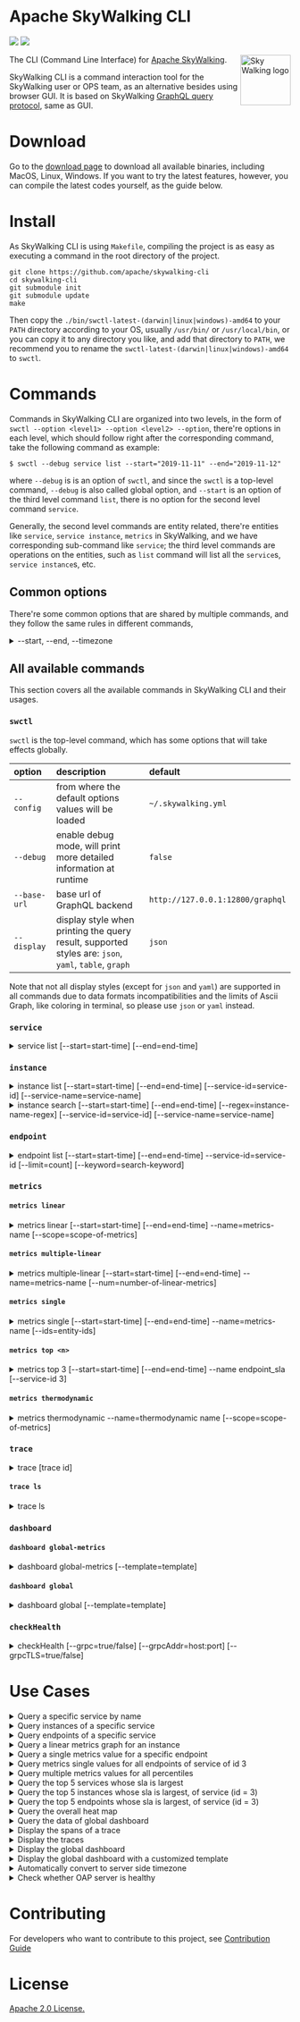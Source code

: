 Apache SkyWalking CLI
===============

![](https://github.com/apache/skywalking-cli/workflows/Build/badge.svg?branch=master)
![](https://codecov.io/gh/apache/skywalking-cli/branch/master/graph/badge.svg)

<img src="http://skywalking.apache.org/assets/logo.svg" alt="Sky Walking logo" height="90px" align="right" />

The CLI (Command Line Interface) for [Apache SkyWalking](https://github.com/apache/skywalking).

SkyWalking CLI is a command interaction tool for the SkyWalking user or OPS team, as an alternative besides using browser GUI.
It is based on SkyWalking [GraphQL query protocol](https://github.com/apache/skywalking-query-protocol), same as GUI.

# Download
Go to the [download page](https://skywalking.apache.org/downloads/) to download all available binaries, including MacOS, Linux, Windows.
If you want to try the latest features, however, you can compile the latest codes yourself, as the guide below. 

# Install
As SkyWalking CLI is using `Makefile`, compiling the project is as easy as executing a command in the root directory of the project.

```shell
git clone https://github.com/apache/skywalking-cli
cd skywalking-cli
git submodule init
git submodule update
make
```

Then copy the `./bin/swctl-latest-(darwin|linux|windows)-amd64` to your `PATH` directory according to your OS,
usually `/usr/bin/` or `/usr/local/bin`, or you can copy it to any directory you like,
and add that directory to `PATH`, we recommend you to rename the `swctl-latest-(darwin|linux|windows)-amd64` to `swctl`.

# Commands
Commands in SkyWalking CLI are organized into two levels, in the form of `swctl --option <level1> --option <level2> --option`,
there're options in each level, which should follow right after the corresponding command, take the following command as example:

```shell
$ swctl --debug service list --start="2019-11-11" --end="2019-11-12"
```

where `--debug` is is an option of `swctl`, and since the `swctl` is a top-level command, `--debug` is also called global option,
and `--start` is an option of the third level command `list`, there is no option for the second level command `service`.

Generally, the second level commands are entity related, there're entities like `service`, `service instance`, `metrics` in SkyWalking,
and we have corresponding sub-command like `service`; the third level commands are operations on the entities, such as `list` command
will list all the `service`s, `service instance`s, etc.

## Common options
There're some common options that are shared by multiple commands, and they follow the same rules in different commands,

<details>

<summary>--start, --end, --timezone</summary>

`--start` and `--end` specify a time range during which the query is preformed,
they are both optional and their default values follow the rules below:

- when `start` and `end` are both absent, `start = now - 30 minutes` and `end = now`, namely past 30 minutes;
- when `start` and `end` are both present, they are aligned to the same precision by **truncating the more precise one**,
e.g. if `start = 2019-01-01 1234, end = 2019-01-01 18`, then `start` is truncated (because it's more precise) to `2019-01-01 12`,
and `end = 2019-01-01 18`;
- when `start` is absent and `end` is present, will determine the precision of `end` and then use the precision to calculate `start` (minus 30 units),
e.g. `end = 2019-11-09 1234`, the precision is `MINUTE`, so `start = end - 30 minutes = 2019-11-09 1204`,
and if `end = 2019-11-09 12`, the precision is `HOUR`, so `start = end - 30HOUR = 2019-11-08 06`;
- when `start` is present and `end` is absent, will determine the precision of `start` and then use the precision to calculate `end` (plus 30 units),
e.g. `start = 2019-11-09 1204`, the precision is `MINUTE`, so `end = start + 30 minutes = 2019-11-09 1234`,
and if `start = 2019-11-08 06`, the precision is `HOUR`, so `end = start + 30HOUR = 2019-11-09 12`;

`--timezone` specifies the timezone where `--start` `--end` are based, in the form of `+0800`:

- if `--timezone` is given in the command line option, then it's used directly;
- else if the backend support the timezone API (since 6.5.0), CLI will try to get the timezone from backend, and use it;
- otherwise, the CLI will use the current timezone in the current machine; 

</details>

## All available commands
This section covers all the available commands in SkyWalking CLI and their usages.

### `swctl`
`swctl` is the top-level command, which has some options that will take effects globally.

| option | description | default |
| :--- | :--- | :--- |
| `--config` | from where the default options values will be loaded | `~/.skywalking.yml` |
| `--debug` | enable debug mode, will print more detailed information at runtime | `false` |
| `--base-url` | base url of GraphQL backend | `http://127.0.0.1:12800/graphql` |
| `--display` | display style when printing the query result, supported styles are: `json`, `yaml`, `table`, `graph` | `json` |

Note that not all display styles (except for `json` and `yaml`) are supported in all commands due to data formats incompatibilities and the limits of
Ascii Graph, like coloring in terminal, so please use `json`  or `yaml` instead.

### `service`

<details>

<summary>service list [--start=start-time] [--end=end-time]</summary>

`service list` lists all the services in the time range of `[start, end]`.

| option | description | default |
| :--- | :--- | :--- |
| `--start` | See [Common options](#common-options) | See [Common options](#common-options) |
| `--end` | See [Common options](#common-options) | See [Common options](#common-options) |

</details>

### `instance`

<details>

<summary>instance list [--start=start-time] [--end=end-time] [--service-id=service-id] [--service-name=service-name]</summary>

`instance list` lists all the instances in the time range of `[start, end]` and given `--service-id` or `--service-name`.

| option | description | default |
| :--- | :--- | :--- |
| `--service-id` | Query by service id (priority over `--service-name`)|  |
| `--service-name` | Query by service name if `--service-id` is absent |  |
| `--start` | See [Common options](#common-options) | See [Common options](#common-options) |
| `--end` | See [Common options](#common-options) | See [Common options](#common-options) |

</details>

<details>

<summary>instance search [--start=start-time] [--end=end-time] [--regex=instance-name-regex] [--service-id=service-id] [--service-name=service-name]</summary>

`instance search` filter the instance in the time range of `[start, end]` and given --regex --service-id or --service-name.

| option | description | default |
| :--- | :--- | :--- |
| `--regex` | Query regex of instance name|  |
| `--service-id` | Query by service id (priority over `--service-name`)|  |
| `--service-name` | Query by service name if `service-id` is absent |  |
| `--start` | See [Common options](#common-options) | See [Common options](#common-options) |
| `--end` | See [Common options](#common-options) | See [Common options](#common-options) |

</details>

### `endpoint`

<details>

<summary>endpoint list [--start=start-time] [--end=end-time] --service-id=service-id [--limit=count] [--keyword=search-keyword]</summary>

`endpoint list` lists all the endpoints of the given service id in the time range of `[start, end]`.

| option | description | default |
| :--- | :--- | :--- |
| `--service-id` | <service id> whose endpoints are to be searched | |
| `--limit` | returns at most <limit> endpoints (default: 100) | 100 |
| `--keyword` | <keyword> of the endpoint name to search for, empty to search all | "" |

</details>

### `metrics`

#### `metrics linear`

<details>

<summary>metrics linear [--start=start-time] [--end=end-time] --name=metrics-name [--scope=scope-of-metrics]</summary>

| option | description | default |
| :--- | :--- | :--- |
| `--name` | Metrics name, defined in [OAL](https://github.com/apache/skywalking/blob/master/oap-server/server-bootstrap/src/main/resources/oal/core.oal), such as `all_p99`, etc. |
| `--scope` | The scope of metrics, which is consistent with `--name`, such as `All`, `Service`, `ServiceInstance`, `Endpoint`, `ServiceRelation`, `ServiceInstanceRelation` and `EndpointRelation`. |`All`|
| `--start` | See [Common options](#common-options) | See [Common options](#common-options) |
| `--end` | See [Common options](#common-options) | See [Common options](#common-options) |

</details>

#### `metrics multiple-linear`

<details>

<summary>metrics multiple-linear [--start=start-time] [--end=end-time] --name=metrics-name [--num=number-of-linear-metrics]</summary>

| option | description | default |
| :--- | :--- | :--- |
| `--name` | Metrics name, defined in [OAL](https://github.com/apache/skywalking/blob/master/oap-server/server-bootstrap/src/main/resources/oal/core.oal), such as `all_p99`, etc. |
| `--num` | Number of the linear metrics to fetch | `5` |
| `--start` | See [Common options](#common-options) | See [Common options](#common-options) |
| `--end` | See [Common options](#common-options) | See [Common options](#common-options) |

</details>

#### `metrics single`

<details>

<summary>metrics single [--start=start-time] [--end=end-time] --name=metrics-name [--ids=entity-ids]</summary>

| option | description | default |
| :--- | :--- | :--- |
| `--name` | Metrics name, defined in [OAL](https://github.com/apache/skywalking/blob/master/oap-server/server-bootstrap/src/main/resources/oal/core.oal), such as `service_sla`, etc. |
| `--ids` | IDs that are required by the metric type, such as service IDs for `service_sla` |
| `--start` | See [Common options](#common-options) | See [Common options](#common-options) |
| `--end` | See [Common options](#common-options) | See [Common options](#common-options) |

</details>

#### `metrics top <n>`

<details>

<summary>metrics top 3 [--start=start-time] [--end=end-time] --name endpoint_sla [--service-id 3]</summary>

| option | description | default |
| :--- | :--- | :--- |
| `--name` | Metrics name, defined in [OAL](https://github.com/apache/skywalking/blob/master/oap-server/server-bootstrap/src/main/resources/oal/core.oal), such as `service_sla`, etc. |
| `--service-id` | service ID that are required by the metric type, such as service IDs for `service_sla` |
| `--start` | See [Common options](#common-options) | See [Common options](#common-options) |
| `--end` | See [Common options](#common-options) | See [Common options](#common-options) |
| arguments | the first argument is the number of top entities | `3` |

</details>

#### `metrics thermodynamic`

<details>

<summary>metrics thermodynamic --name=thermodynamic name [--scope=scope-of-metrics]</summary>

| option | description | default |
| :--- | :--- | :--- |
| `--name` | Metrics name, defined in [OAL](https://github.com/apache/skywalking/blob/master/oap-server/server-bootstrap/src/main/resources/oal/core.oal), such as `service_sla`, etc. |
| `--scope` | The scope of metrics, which is consistent with `--name`, such as `All`, `Service`, `ServiceInstance`, `Endpoint`, `ServiceRelation`, `ServiceInstanceRelation` and `EndpointRelation`. |`All`|
| `--start` | See [Common options](#common-options) | See [Common options](#common-options) |
| `--end` | See [Common options](#common-options) | See [Common options](#common-options) |

</details>

### `trace`

<details>

<summary>trace [trace id]</summary>

`trace` displays the spans of a given trace.

| argument | description | default |
| :--- | :--- | :--- |
| `trace id` | The trace id whose spans are to displayed |  |

</details>

#### `trace ls`

<details>

<summary>trace ls</summary>

| argument | description | default |
| :--- | :--- | :--- |
| `--trace-id` | The trace id whose spans are to displayed |  |
| `--service-id` | The service id whose trace are to displayed |  |
| `--service-instance-id` | The service instance id whose trace are to displayed |  |
| `--tags` | Only tags defined in the core/default/searchableTagKeys are searchable. Check more details on the Configuration Vocabulary page | See [Configuration Vocabulary page](https://github.com/apache/skywalking/blob/master/docs/en/setup/backend/configuration-vocabulary.md) |
| `--start` | See [Common options](#common-options) | See [Common options](#common-options) |
| `--end` | See [Common options](#common-options) | See [Common options](#common-options) |

</details>

### `dashboard`

#### `dashboard global-metrics`

<details>

<summary>dashboard global-metrics [--template=template]</summary>

`dashboard global-metrics` displays global metrics in the form of a dashboard.

| argument | description | default |
| :--- | :--- | :--- |
| `--template` | The template file to customize how to display information | `templates/Dashboard.Global.json` |
| `--start` | See [Common options](#common-options) | See [Common options](#common-options) |
| `--end` | See [Common options](#common-options) | See [Common options](#common-options) |

You can imitate the content of [the default template file](example/global.yml) to customize the dashboard.

</details>

#### `dashboard global`

<details>

<summary>dashboard global [--template=template]</summary>

`dashboard global` displays global metrics, global response latency and global heat map in the form of a dashboard.

| argument | description | default |
| :--- | :--- | :--- |
| `--template` | The template file to customize how to display information | `templates/dashboard/global.yml` |
| `--refresh` | The interval of auto-refresh (s). When `start` and `end` are both present, auto-refresh is disabled. | `6` |
| `--start` | See [Common options](#common-options) | See [Common options](#common-options) |
| `--end` | See [Common options](#common-options) | See [Common options](#common-options) |

You can imitate the content of [the default template file](example/global.yml) to customize the dashboard.

</details>

### `checkHealth`

<details>

<summary>checkHealth [--grpc=true/false] [--grpcAddr=host:port] [--grpcTLS=true/false]</summary>

| argument | description | default |
| :--- | :--- | :--- |
| `--grpc` | Enable/Disable check gRPC endpoint | `true` |
| `--grpcAddr` | The address of gRPC endpoint | `127.0.0.1:11800` |
| `--grpcTLS` | Enable/Disable TLS to access gRPC endpoint | `false` |

*Notice: Once enable gRPC TLS, checkHealth command would ignore server's cert.

</details>

# Use Cases

<details>

<summary>Query a specific service by name</summary>

```shell
# query the service named projectC
$ ./bin/swctl service ls projectC
[{"id":"4","name":"projectC"}]
```

</details>

<details>

<summary>Query instances of a specific service</summary>

If you have already got the `id` of the service:

```shell
$ ./bin/swctl instance ls --service-id=3
[{"id":"3","name":"projectD-pid:7909@skywalking-server-0001","attributes":[{"name":"os_name","value":"Linux"},{"name":"host_name","value":"skywalking-server-0001"},{"name":"process_no","value":"7909"},{"name":"ipv4s","value":"192.168.252.12"}],"language":"JAVA","instanceUUID":"ec8a79d7cb58447c978ee85846f6699a"}]
```

otherwise,

```shell
$ ./bin/swctl instance ls --service-name=projectC
[{"id":"3","name":"projectD-pid:7909@skywalking-server-0001","attributes":[{"name":"os_name","value":"Linux"},{"name":"host_name","value":"skywalking-server-0001"},{"name":"process_no","value":"7909"},{"name":"ipv4s","value":"192.168.252.12"}],"language":"JAVA","instanceUUID":"ec8a79d7cb58447c978ee85846f6699a"}]
```

</details>

<details>

<summary>Query endpoints of a specific service</summary>

If you have already got the `id` of the service:

```shell
$ ./bin/swctl endpoint ls --service-id=3
```

otherwise,

```shell
./bin/swctl service ls projectC | jq '.[].id' | xargs ./bin/swctl endpoint ls --service-id 
[{"id":"22","name":"/projectC/{value}"}]
```

</details>

<details>

<summary>Query a linear metrics graph for an instance</summary>

```shell
$ ./bin/swctl --display=graph metrics linear --name=service_instance_resp_time --scope ServiceInstance
┌─────────────────────────────────────────────────────────────────────────────────Press q to quit──────────────────────────────────────────────────────────────────────────────────┐
│                                                                                                                                                                                  │
│                                                                                                                                                                                  │
│         │                                                                                                                                                    ⡜⠢⡀                 │
│  1181.80│                                      ⡰⡀                                                         ⢀⡠⢢         ⡰⢣                                    ⡰⠁ ⠈⠢⡀               │
│         │                                     ⢠⠃⠱⡀              ⡀                                       ⢀⠔⠁  ⠱⡀     ⢀⠜  ⢣                        ⢀⠞⡄       ⢠⠃    ⠈⠢⡀             │
│         │                                     ⡎  ⠱⡀          ⢀⠔⠊⠱⡀                 ⢀⣀⣀⣀              ⢀⡠⠊⠁     ⠘⢄   ⢀⠎    ⢣                      ⡠⠃ ⠘⡄      ⡎       ⠈⠑⠢⢄⡀  ⢀⡠⠔⠊⠁  │
│         │          ⢀⠤⣀⡀       ⢀⡀             ⡸    ⢣        ⡠⠔⠁   ⠱⡀            ⡠⠊⠉⠉⠁   ⠉⠉⠒⠒⠤⠤⣀⣀⣀ ⢀⡠⠔⠊⠁          ⠣⡀⡠⠃      ⢣           ⢀⠔⠤⡀     ⡰⠁   ⠘⡄    ⡜            ⠈⠑⠊⠁      │
│  1043.41│⡀       ⢀⠔⠁  ⠈⠑⠒⠤⠔⠒⠊⠉⠁⠈⠒⢄          ⢀⠇     ⢣    ⢀⠤⠊       ⠱⡀         ⢀⠔⠁                ⠉⠁               ⠑⠁        ⢣         ⡠⠃  ⠈⠒⢄ ⢀⠜      ⠘⡄  ⢰⠁                      │
│         │⠈⠑⠤⣀   ⡠⠊                ⠑⠤⡀       ⡜       ⢣ ⣀⠔⠁          ⠱⡀       ⡰⠁                                              ⠣⢄⣀    ⢠⠊       ⠉⠊        ⠘⡄⢠⠃                       │
│         │    ⠑⠢⠊                    ⠈⠢⡀    ⢰⠁        ⠋              ⠱⡀  ⣀⠤⠔⠊                                                   ⠉⠒⠢⠔⠁                   ⠘⠎                        │
│         │                             ⠈⠢⡀ ⢀⠇                         ⠑⠊⠉                                                                                                         │
│      905│                               ⠈⠢⡜                                                                                                                                      │
│         └──────────────────────────────────────────────────────────────────────────────────────────────────────────────────────────────────────────────────────────────────────  │
│          2019-12-02 2121   2019-12-02 2107   2019-12-02 2115   2019-12-02 2119   2019-12-02 2137   2019-12-02 2126   2019-12-02 2118   2019-12-02 2128   2019-12-02 2136         │
│                                                                                                                                                                                  │
│                                                                                                                                                                                  │
└──────────────────────────────────────────────────────────────────────────────────────────────────────────────────────────────────────────────────────────────────────────────────┘
```

otherwise

```shell
$ ./bin/swctl instance ls --service-name=projectC | jq '.[] | select(.name == "projectC-pid:7895@skywalking-server-0001").id' | xargs ./bin/swctl --display=graph metrics linear --name=service_instance_resp_time --id
┌─────────────────────────────────────────────────────────────────────────────────Press q to quit──────────────────────────────────────────────────────────────────────────────────┐
│                                                                                                                                                                                  │
│                                                                                                                                                                                  │
│         │                                                                           ⡠⠒⢣                                                                                          │
│  1181.80│                          ⡠⠊⢢                                           ⣀⠔⠉   ⢣              ⡔⡄                               ⡔⡄                                        │
│         │           ⣀            ⡠⠊   ⠑⡄                                    ⣀⡠⠔⠒⠉       ⢣            ⡜ ⠈⢆                            ⢀⠎ ⠈⢢              ⡀                        │
│         │          ⡜ ⠉⠒⠤⣀   ⢀⣀⣀⡠⠊      ⠈⠢⡀               ⢀⡠⢄⣀⡀            ⡰⠉             ⢣          ⡜    ⢣                          ⡠⠃    ⠑⡄        ⢀⡠⠔⠉⠘⢄                       │
│         │        ⢀⠜      ⠉⠉⠉⠁            ⠑⢄          ⢀⡠⠔⠊⠁   ⠈⠉⠑⢢        ⡰⠁               ⢣       ⢀⠎      ⠱⡀          ⢀⠦⡀         ⢀⠜       ⠈⢢ ⢀⣀⣀⡠⠤⠒⠁     ⠣⡀                  ⡀  │
│  1043.41│       ⢀⠎                         ⠑⢄      ⢀⠔⠁           ⠱⡀     ⡰⠁                 ⢣⣀    ⢀⠎        ⠘⢄        ⢀⠎ ⠈⢢      ⢀⠤⠊          ⠉⠁            ⠘⢄               ⡠⠊   │
│         │      ⢠⠃                           ⠈⠢⡀  ⡠⠒⠁              ⠘⢄   ⡰⠁                    ⠉⠉⠉⠒⠊          ⠈⢢      ⢀⠎    ⠑⢄  ⡠⠒⠁                            ⠣⠤⣀⣀⣀       ⢀⠔⠉     │
│         │⠤⠤⠤⠤⠤⠤⠃                              ⠈⠢⠊                   ⠣⡀⡰⠁                                      ⠱⡀   ⢀⠎       ⠑⠉                                    ⠉⠉⠉⠉⠒⠒⠒⠁       │
│         │                                                            ⠑⠁                                        ⠑⡄ ⢀⠎                                                             │
│      905│                                                                                                       ⠈⢆⠎                                                              │
│         └──────────────────────────────────────────────────────────────────────────────────────────────────────────────────────────────────────────────────────────────────────  │
│          2019-12-02 2122   2019-12-02 2137   2019-12-02 2136   2019-12-02 2128   2019-12-02 2108   2019-12-02 2130   2019-12-02 2129   2019-12-02 2115   2019-12-02 2119         │
│                                                                                                                                                                                  │
│                                                                                                                                                                                  │
└──────────────────────────────────────────────────────────────────────────────────────────────────────────────────────────────────────────────────────────────────────────────────┘
```

</details>

<details>

<summary>Query a single metrics value for a specific endpoint</summary>

```shell
$ ./bin/swctl service ls projectC | jq '.[0].id' | xargs ./bin/swctl endpoint ls --service-id | jq '.[] | [.id] | join(",")' | xargs ./bin/swctl metrics single --name endpoint_cpm --ids
[{"id":"22","value":116}]
```

</details>

<details>

<summary>Query metrics single values for all endpoints of service of id 3</summary>

```shell
$ ./bin/swctl service ls projectC | jq '.[0].id' | xargs ./bin/swctl endpoint ls --service-id | jq '.[] | [.id] | join(",")' | xargs ./bin/swctl metrics single --name endpoint_cpm --end='2019-12-02 2137' --ids
[{"id":"3","value":116}]
```

</details>

<details>

<summary>Query multiple metrics values for all percentiles</summary>

```shell
$ ./bin/swctl --display=graph --debug metrics multiple-linear --name all_percentile

┌PRESS Q TO QUIT───────────────────────────────────────────────────────────────────────────────────────────────────────────────────────────────────────────────────────────────────────────────────────────┐
│┌───────────────────────────────#0───────────────────────────────┐┌───────────────────────────────#1───────────────────────────────┐┌─────────────────────────────────#2─────────────────────────────────┐│
││      │  ⡏⠉⠉⢹   ⢸⠉⠉⠉⠉⠉⠉⠉⠉⠉⠉⠉⠉⡇      ⢸⠉⠉⠉⠉⠉⠉⠉⡇  ⢸⠉⠉⠉⠉⠉⠉⠉⡇   ⡏⠉⠉⠉ ││       │     ⢸⡀                       ⢸        ⢸        ⡇       ││        │                                                  ⡠⠔⡇      ││
││960.80│ ⢀⠇  ⠘⡄  ⡜            ⢣      ⢸       ⢇  ⢸       ⡇   ⡇    ││1963.60│     ⡜⡇                       ⢸        ⢸       ⢠⡇       ││ 2600.40│                                                  ⡇ ⢣      ││
││      │ ⢸    ⡇  ⡇            ⢸      ⢸       ⢸  ⡜       ⢸  ⢸     ││       │     ⡇⢸                       ⡼⡀       ⣾       ⢸⢣       ││        │                                                 ⢸  ⢸      ││
││      │ ⢸    ⡇  ⡇            ⢸      ⡸       ⢸  ⡇       ⢸  ⢸     ││       │     ⡇⠈⡆                      ⡇⡇       ⡇⡇      ⢸⢸       ││        │                                                 ⢸  ⢸      ││
││      │ ⢸    ⢣ ⢠⠃            ⠘⡄     ⡇       ⢸  ⡇       ⢸  ⢸     ││       │    ⢰⠁ ⡇                      ⡇⡇  ⡤⢤   ⡇⡇      ⡇⢸       ││        │                                                 ⡇  ⠘⡄     ││
││824.64│ ⡇    ⢸ ⢸              ⡇     ⡇       ⠈⡆ ⡇       ⠘⡄ ⡜     ││1832.88│    ⢸  ⢣                      ⡇⡇  ⡇⢸   ⡇⡇      ⡇⢸       ││ 2486.33│                                                 ⡇   ⡇     ││
││      │ ⡇    ⢸ ⢸              ⡇     ⡇        ⡇ ⡇        ⡇ ⡇     ││       │    ⢸  ⢸                      ⡇⡇ ⢸ ⠈⡆ ⢀⠇⡇     ⢠⠃⢸       ││        │                                                ⢰⠁   ⡇     ││
││      │ ⡇    ⠈⡆⡎              ⢣     ⡇        ⡇⢸         ⡇ ⡇     ││       │    ⡎  ⢸                     ⢰⠁⡇ ⢸  ⡇ ⢸ ⡇     ⢸ ⠘⡄      ││        │                       ⡀        ⢸⠉⠲⡀  ⢀         ⢸    ⢱     ││
││      │⢰⠁     ⡇⡇              ⢸     ⡇        ⢇⢸         ⡇ ⡇     ││       │    ⡇  ⢸                     ⢸ ⢱ ⢸  ⡇ ⢸ ⢣     ⢸  ⡇      ││        │⡀                     ⢰⢱    ⢀⡄  ⡇  ⢱ ⢀⠎⡆        ⡎    ⢸  ⣀⠤ ││
││688.48│⢸      ⡇⡇              ⢸     ⡇        ⢸⢸         ⢸⢸      ││1702.16│    ⡇   ⡇                    ⢸ ⢸ ⡇  ⢣ ⢸ ⢸     ⡜  ⡇      ││ 2372.24│⠱⡀       ⡴⡀  ⢀       ⢠⠃⠈⡆  ⢀⠎⠸⡀⢠⠃   ⢣⠎ ⢸  ⣠    ⡠⠃    ⢸ ⢰⠁  ││
││      │⢸      ⢱⠁              ⠘⡄    ⡇        ⢸⢸         ⢸⢸      ││       │   ⢸    ⡇                    ⢸ ⢸ ⡇  ⢸ ⢸ ⢸     ⡇  ⡇      ││        │ ⢣      ⡜ ⠱⡀⡠⠋⡆     ⣀⠎  ⢱ ⡠⠊  ⢣⢸        ⢇⡔⠁⢣ ⣀⠔⠁     ⠈⣦⠃   ││
││      │⡜      ⠸                ⡇   ⢸         ⢸⡜         ⢸⢸      ││       │   ⢸    ⡇       ⡆     ⢀⡆     ⢸ ⢸⢀⠇  ⢸ ⡎ ⢸     ⡇  ⡇      ││        │  ⡇   ⡔⠊   ⠑⠁ ⠸⡀  ⢠⠋    ⠈⠖⠁   ⠈⠇        ⠈   ⠉         ⠏    ││
││      │⡇                       ⢣   ⢸         ⠈⡇         ⠘⡜      ││       │   ⡜    ⢱      ⢠⢣  ⢰⢄ ⡜⢸     ⡇ ⢸⢸   ⢸ ⡇ ⢸    ⢠⠃  ⢱      ││        │  ⢇   ⡇        ⢣⡀ ⡎                                        ││
││552.32│⠁                       ⠸⡀  ⢸          ⡇          ⡇      ││1571.44│   ⡇    ⢸      ⢸⢸  ⡸ ⠙ ⠘⡄    ⡇ ⠘⣼    ⡇⡇ ⢸    ⢸   ⢸      ││ 2258.16│  ⢸  ⢸          ⠈⠙                                         ││
││      │                         ⢇  ⢸                     ⠁      ││       │  ⢀⠇    ⢸      ⡜⢸  ⡇    ⢇    ⡇  ⡿    ⡇⡇  ⡇   ⢸   ⢸      ││        │  ⢸  ⢸                                                     ││
││      │                         ⢸  ⢸                            ││       │⢣ ⢸     ⠸⡀     ⡇ ⡇ ⡇    ⢸    ⡇  ⡇    ⣇⠇  ⡇   ⡜   ⢸      ││        │  ⠈⡆ ⡜                                                     ││
││      │                          ⡇ ⢸                            ││       │⠈⢆⡸      ⡇⢀   ⢠⠃ ⡇⢀⠇    ⠈⡦⠔⢇⢀⠇  ⠁    ⢹   ⡇   ⡇   ⢸      ││        │   ⡇ ⡇                                                     ││
││416.16│                          ⢱ ⢸                            ││1440.72│ ⠘⡇      ⠋⠙⡄  ⢸  ⢱⢸        ⠸⣸        ⢸   ⠱⡀  ⡇   ⠈⡆     ││2144.080│   ⡇ ⡇                                                     ││
││      │                          ⠘⡄⡎                            ││       │           ⢇  ⡎  ⢸⢸         ⢿             ⠱⡀⢠⠃    ⡇     ││        │   ⢸⢸                                                      ││
││      │                           ⡇⡇                            ││       │           ⢸ ⢰⠁  ⠸⡜         ⠈              ⠘⣼     ⠧⣀    ││        │   ⢸⢸                                                      ││
││      │                           ⢸⡇                            ││       │            ⡇⡎    ⡇                         ⠈       ⠑⢄  ││        │   ⠘⡜                                                      ││
││   280│                           ⠈⡇                            ││   1310│            ⢱⠁                                          ││    2030│    ⡇                                                      ││
││      └─────────────────────────────────────────────────────────││       └────────────────────────────────────────────────────────││        └───────────────────────────────────────────────────────────││
││       2020-03-07 0111   2020-03-07 0134   2020-03-07 0133      ││        2020-03-07 0116   2020-03-07 0121   2020-03-07 0122     ││         2020-03-07 0123   2020-03-07 0139   2020-03-07 0117        ││
│└────────────────────────────────────────────────────────────────┘└────────────────────────────────────────────────────────────────┘└────────────────────────────────────────────────────────────────────┘│
│┌────────────────────────────────────────────────#3─────────────────────────────────────────────────┐┌────────────────────────────────────────────────#4─────────────────────────────────────────────────┐│
││       │                                           ⢀⢇                                              ││        │⠤⠤⠤⠤⠤⠤⡄     ⡤⠤⢤        ⢸⠑⠒⠤⠤⠤⠤⠤⠤⠤⠤⠤⠤⠤⠤⠤⠒⠊⠉⠉⠉⠉⠉⠉⠉⠒⠢⡄     ⡤⠒⠊⡇       ⢠⠔⠒⢹           ⢠⠔⠒⠉⠑⠢⠄ ││
││       │                                           ⡸⠸⡀               ⢀⡆                            ││        │      ⡇     ⡇ ⢸        ⡸                          ⡇     ⡇  ⢇       ⢸  ⢸           ⢸       ││
││3559.60│                                          ⢀⠇ ⢇              ⢀⠎⢸                            ││54073.20│      ⢱    ⢰⠁ ⠈⡆       ⡇                          ⢱    ⢰⠁  ⢸       ⡜   ⡇          ⡎       ││
││       │           ⢀⢄                             ⡸  ⠸⡀            ⢀⠎ ⠘⡄                           ││        │      ⢸    ⢸   ⡇       ⡇                          ⢸    ⢸   ⢸       ⡇   ⡇          ⡇       ││
││       │          ⢀⠎ ⠑⢄                          ⢀⠇   ⢇           ⢀⠎   ⡇         ⣼                 ││        │      ⢸    ⢸   ⡇       ⡇                          ⢸    ⢸   ⢸       ⡇   ⡇          ⡇       ││
││       │         ⢀⠎   ⠈⢆                      ⣀  ⡸    ⠸⡀ ⣀⡀       ⡜    ⢸        ⡸⠸⡀                ││        │      ⠸⡀   ⡸   ⢇      ⢰⠁                          ⠸⡀   ⡸   ⠈⡆      ⡇   ⢣         ⢀⠇       ││
││3325.68│   ⣀⣀  ⣀⠤⠊     ⠘⡄   ⢀⣀⣀⣀⣀⡠⠤⡀      ⢀⣀⠔⠊ ⠉⠑⠃     ⠉⠉ ⠘⢄     ⡰⠁    ⠘⡄      ⢰⠁ ⡇       ⢀⣀⡠⠤⠤⠤⠄  ││43924.56│       ⡇   ⡇   ⢸      ⢸                            ⡇   ⡇    ⡇     ⢰⠁   ⢸         ⢸        ││
││       │ ⢠⠊  ⠉⠉         ⠸⡀ ⡔⠁      ⠑⢄  ⡠⠊⠉⠁                 ⠣⣀  ⢠⠃      ⡇     ⢠⠃  ⡇    ⢀⠤⠊⠁        ││        │       ⡇   ⡇   ⢸      ⢸                            ⡇   ⡇    ⡇     ⢸    ⢸         ⢸        ││
││       │⠔⠁               ⠱⠊         ⠈⠢⠊                       ⠉⠒⠎       ⠸⠤⠤⠤⠔⠊⠁   ⢇    ⢸           ││        │       ⡇   ⡇   ⢸      ⡸                            ⡇   ⡇    ⢇     ⢸    ⢸         ⢸        ││
││       │                                                                          ⢸    ⡎           ││        │       ⢱  ⢰⠁   ⠈⡆     ⡇                            ⢸  ⢸     ⢸     ⢸     ⡇        ⡎        ││
││3091.76│                                                                          ⢸    ⡇           ││33775.92│       ⢸  ⢸     ⡇     ⡇                            ⢸  ⢸     ⢸     ⡇     ⡇        ⡇        ││
││       │                                                                          ⢸   ⢀⠇           ││        │       ⢸  ⢸     ⡇     ⡇                            ⢸  ⢸     ⢸     ⡇     ⡇        ⡇        ││
││       │                                                                           ⡇  ⢸            ││        │       ⠸⡀ ⡸     ⢇    ⢰⠁                            ⠘⡄ ⡜     ⠈⡆    ⡇     ⢣       ⢠⠃        ││
││       │                                                                           ⡇  ⢸            ││        │        ⡇ ⡇     ⢸    ⢸                              ⡇ ⡇      ⡇   ⢠⠃     ⢸       ⢸         ││
││2857.84│                                                                           ⡇  ⡎            ││23627.28│        ⡇ ⡇     ⢸    ⢸                              ⡇ ⡇      ⡇   ⢸      ⢸       ⢸         ││
││       │                                                                           ⢸  ⡇            ││        │        ⡇ ⡇     ⢸    ⡸                              ⢇⢀⠇      ⢇   ⢸      ⢸       ⢸         ││
││       │                                                                           ⢸ ⢀⠇            ││        │        ⢱⢰⠁     ⠈⡆   ⡇                              ⢸⢸       ⢸   ⢸       ⡇      ⡇         ││
││       │                                                                           ⢸ ⢸             ││        │        ⢸⢸       ⡇   ⡇                              ⢸⢸       ⢸   ⡎       ⡇      ⡇         ││
││2623.92│                                                                           ⠈⡆⢸             ││13478.64│        ⢸⢸       ⡇   ⡇                              ⢸⢸       ⢸   ⡇       ⡇      ⡇         ││
││       │                                                                            ⡇⡎             ││        │        ⠸⡸       ⢇  ⢰⠁                              ⠈⡎       ⠈⡆  ⡇       ⢣     ⢠⠃         ││
││       │                                                                            ⡇⡇             ││        │         ⡇       ⢸  ⣸                                ⡇        ⡇  ⡇       ⢸     ⢸          ││
││       │                                                                            ⢱⠇             ││        │         ⠃       ⠘⠊⠉                                          ⠘⡄⢸        ⠘⠒⠊⠉⠉⠉⠉          ││
││   2390│                                                                            ⢸              ││    3330│                                                               ⠈⢾                         ││
││       └───────────────────────────────────────────────────────────────────────────────────────────││        └──────────────────────────────────────────────────────────────────────────────────────────││
││        2020-03-07 0115   2020-03-07 0139   2020-03-07 0134   2020-03-07 0136   2020-03-07 0132    ││         2020-03-07 0115   2020-03-07 0126   2020-03-07 0112   2020-03-07 0134   2020-03-07 0124   ││
│└───────────────────────────────────────────────────────────────────────────────────────────────────┘└───────────────────────────────────────────────────────────────────────────────────────────────────┘│
└──────────────────────────────────────────────────────────────────────────────────────────────────────────────────────────────────────────────────────────────────────────────────────────────────────────┘

```

</details>

<details>

<summary>Query the top 5 services whose sla is largest</summary>

```shell
$ ./bin/swctl metrics top 5 --name service_sla        
[{"name":"projectB","id":"2","value":10000},{"name":"projectC","id":"3","value":10000},{"name":"projectA","id":"4","value":10000},{"name":"projectD","id":"5","value":10000}]
```

</details>

<details>

<summary>Query the top 5 instances whose sla is largest, of service (id = 3)</summary>

```shell
$ ./bin/swctl metrics top 5 --name service_instance_sla --service-id 3        
[{"name":"projectC-pid:30335@skywalking-server-0002","id":"13","value":10000},{"name":"projectC-pid:22037@skywalking-server-0001","id":"2","value":10000}]
```

</details>

<details>

<summary>Query the top 5 endpoints whose sla is largest, of service (id = 3)</summary>

```shell
$ ./bin/swctl metrics top 5 --name endpoint_sla --service-id 3        
[{"name":"/projectC/{value}","id":"4","value":10000}]
```

</details>

<details>

<summary>Query the overall heat map</summary>

```shell
$ ./bin/swctl metrics thermodynamic --name all_heatmap
{"values":[{"id":"202008290939","values":[473,3,0,0,0,0,0,0,0,0,323,0,4,0,0,0,0,0,0,0,436]},{"id":"202008290940","values":[434,0,0,0,0,0,0,0,0,0,367,0,4,0,0,0,0,0,0,0,427]},{"id":"202008290941","values":[504,0,0,0,0,0,0,0,0,0,410,0,5,0,1,0,0,0,0,0,377]},{"id":"202008290942","values":[445,0,4,0,0,0,0,0,0,0,350,0,0,0,0,0,0,0,0,0,420]},{"id":"202008290943","values":[436,0,1,0,0,0,0,0,0,0,367,0,3,0,0,0,0,0,0,0,404]},{"id":"202008290944","values":[463,0,0,0,0,0,0,0,0,0,353,0,0,0,0,0,0,0,0,0,416]},{"id":"202008290945","values":[496,0,2,3,0,0,0,0,0,0,372,0,4,0,0,0,0,0,0,0,393]},{"id":"202008290946","values":[460,0,4,0,0,0,0,0,0,0,396,0,0,0,0,0,0,0,0,0,408]},{"id":"202008290947","values":[533,0,0,0,0,0,0,0,0,0,400,0,0,0,0,0,0,0,0,0,379]},{"id":"202008290948","values":[539,0,0,0,0,0,0,0,0,0,346,0,1,0,0,0,0,0,0,0,424]},{"id":"202008290949","values":[476,0,0,0,1,0,0,0,0,0,353,0,0,0,3,0,0,0,0,0,435]},{"id":"202008290950","values":[509,0,0,0,0,0,0,0,0,0,371,0,0,0,0,0,0,0,0,0,398]},{"id":"202008290951","values":[478,0,2,0,0,0,0,0,0,0,367,0,10,0,4,0,0,0,0,0,413]},{"id":"202008290952","values":[564,0,4,0,0,0,0,0,0,0,342,0,4,0,0,0,0,0,0,0,414]},{"id":"202008290953","values":[476,0,4,0,0,0,0,0,0,0,448,0,4,0,0,0,0,0,0,0,372]},{"id":"202008290954","values":[502,0,1,0,0,0,0,0,0,0,394,0,7,0,0,0,0,0,0,0,392]},{"id":"202008290955","values":[490,0,2,0,0,0,0,0,0,0,383,0,7,0,0,0,0,0,0,0,407]},{"id":"202008290956","values":[474,0,5,0,0,0,0,0,0,0,397,0,3,0,0,0,0,0,0,0,393]},{"id":"202008290957","values":[484,0,4,0,0,0,0,0,0,0,383,0,0,0,0,0,0,0,0,0,402]},{"id":"202008290958","values":[494,0,8,0,0,0,0,0,0,0,361,0,0,0,0,0,0,0,0,0,416]},{"id":"202008290959","values":[434,0,0,0,0,0,0,0,0,0,354,0,0,0,0,0,0,0,0,0,457]},{"id":"202008291000","values":[507,0,1,0,0,0,0,0,0,0,384,0,7,0,0,0,0,0,0,0,405]},{"id":"202008291001","values":[456,0,2,0,0,0,0,0,0,0,388,0,7,0,1,0,0,0,0,0,412]},{"id":"202008291002","values":[506,0,1,0,0,0,0,0,0,0,385,0,0,0,0,0,0,0,0,0,399]},{"id":"202008291003","values":[494,0,8,0,0,0,0,0,0,0,367,0,0,0,0,0,0,0,0,0,415]},{"id":"202008291004","values":[459,0,1,0,0,0,0,0,0,0,263,0,4,0,0,0,0,0,0,0,474]},{"id":"202008291005","values":[513,0,1,0,0,0,0,0,0,0,371,0,3,0,0,0,0,0,0,0,426]},{"id":"202008291006","values":[462,0,1,0,0,0,0,0,0,0,332,0,0,0,0,0,0,0,0,0,435]},{"id":"202008291007","values":[524,0,4,0,1,0,0,0,0,0,365,0,0,0,3,0,0,0,0,0,427]},{"id":"202008291008","values":[442,0,0,0,0,0,0,0,0,0,304,0,0,0,0,0,0,0,0,0,438]},{"id":"202008291009","values":[584,0,0,0,0,0,0,0,0,0,446,0,0,0,0,0,0,0,0,0,343]}],"buckets":[{"min":"0","max":"100"},{"min":"100","max":"200"},{"min":"200","max":"300"},{"min":"300","max":"400"},{"min":"400","max":"500"},{"min":"500","max":"600"},{"min":"600","max":"700"},{"min":"700","max":"800"},{"min":"800","max":"900"},{"min":"900","max":"1000"},{"min":"1000","max":"1100"},{"min":"1100","max":"1200"},{"min":"1200","max":"1300"},{"min":"1300","max":"1400"},{"min":"1400","max":"1500"},{"min":"1500","max":"1600"},{"min":"1600","max":"1700"},{"min":"1700","max":"1800"},{"min":"1800","max":"1900"},{"min":"1900","max":"2000"},{"min":"2000","max":"infinite+"}]}
```

```shell
$ ./bin/swctl --display=graph metrics thermodynamic --name all_heatmap 
```

</details>

<details>

<summary>Query the data of global dashboard</summary>

```shell
$ ./bin/swctl db g
{"metrics":[[{"name":"projectC.business-zone","id":"","value":"210","refId":null},{"name":"projectD.business-zone","id":"","value":"198","refId":null},{"name":"projectB.business-zone","id":"","value":"198","refId":null},{"name":"load balancer1.system","id":"","value":"197","refId":null},{"name":"load balancer2.system","id":"","value":"197","refId":null},{"name":"projectA.business-zone","id":"","value":"197","refId":null}],[{"name":"projectC.business-zone","id":"","value":"4576","refId":null},{"name":"load balancer1.system","id":"","value":"2001","refId":null},{"name":"load balancer2.system","id":"","value":"2000","refId":null},{"name":"projectA.business-zone","id":"","value":"1996","refId":null},{"name":"projectB.business-zone","id":"","value":"639","refId":null},{"name":"projectD.business-zone","id":"","value":"0","refId":null}],[{"name":"load balancer2.system","id":"","value":"3086","refId":null},{"name":"projectA.business-zone","id":"","value":"3086","refId":null},{"name":"load balancer1.system","id":"","value":"3087","refId":null},{"name":"projectC.business-zone","id":"","value":"4725","refId":null},{"name":"projectB.business-zone","id":"","value":"7453","refId":null},{"name":"projectD.business-zone","id":"","value":"10000","refId":null}],[{"name":"projectC.business-zone - /projectC/{value}","id":"","value":"4576","refId":null},{"name":"projectA.business-zone - /projectA/{name}","id":"","value":"1998","refId":null},{"name":"load balancer1.system - /projectA/test","id":"","value":"1997","refId":null},{"name":"load balancer2.system - /projectA/test","id":"","value":"1997","refId":null},{"name":"projectB.business-zone - /projectB/{value}","id":"","value":"639","refId":null},{"name":"projectD.business-zone - Kafka/test-trace-topic/Consumer/test","id":"","value":"0","refId":null}]],"responseLatency":[{"2020-10-08 1911":1130,"2020-10-08 1912":1100,"2020-10-08 1913":1130,"2020-10-08 1914":1130,"2020-10-08 1915":1120,"2020-10-08 1916":1130,"2020-10-08 1917":1120,"2020-10-08 1918":1120,"2020-10-08 1919":1120,"2020-10-08 1920":1130,"2020-10-08 1921":1120,"2020-10-08 1922":1120,"2020-10-08 1923":1130,"2020-10-08 1924":1130,"2020-10-08 1925":1130,"2020-10-08 1926":1130,"2020-10-08 1927":1130,"2020-10-08 1928":1130,"2020-10-08 1929":1130,"2020-10-08 1930":1120,"2020-10-08 1931":1130,"2020-10-08 1932":1130,"2020-10-08 1933":1130,"2020-10-08 1934":1120,"2020-10-08 1935":1100,"2020-10-08 1936":1130,"2020-10-08 1937":1120,"2020-10-08 1938":1130,"2020-10-08 1939":1120,"2020-10-08 1940":1130,"2020-10-08 1941":1110},{"2020-10-08 1911":2130,"2020-10-08 1912":2130,"2020-10-08 1913":2130,"2020-10-08 1914":2130,"2020-10-08 1915":2130,"2020-10-08 1916":2130,"2020-10-08 1917":2120,"2020-10-08 1918":2130,"2020-10-08 1919":2130,"2020-10-08 1920":2130,"2020-10-08 1921":2120,"2020-10-08 1922":2120,"2020-10-08 1923":2130,"2020-10-08 1924":2120,"2020-10-08 1925":2130,"2020-10-08 1926":2130,"2020-10-08 1927":2130,"2020-10-08 1928":2170,"2020-10-08 1929":2130,"2020-10-08 1930":2120,"2020-10-08 1931":2130,"2020-10-08 1932":2130,"2020-10-08 1933":2130,"2020-10-08 1934":2020,"2020-10-08 1935":2130,"2020-10-08 1936":2130,"2020-10-08 1937":2130,"2020-10-08 1938":2130,"2020-10-08 1939":2130,"2020-10-08 1940":2130,"2020-10-08 1941":2020},{"2020-10-08 1911":3130,"2020-10-08 1912":3130,"2020-10-08 1913":3130,"2020-10-08 1914":3130,"2020-10-08 1915":3130,"2020-10-08 1916":3130,"2020-10-08 1917":3120,"2020-10-08 1918":3150,"2020-10-08 1919":3130,"2020-10-08 1920":3130,"2020-10-08 1921":3130,"2020-10-08 1922":3130,"2020-10-08 1923":3130,"2020-10-08 1924":3130,"2020-10-08 1925":3130,"2020-10-08 1926":3130,"2020-10-08 1927":3160,"2020-10-08 1928":3160,"2020-10-08 1929":3130,"2020-10-08 1930":3120,"2020-10-08 1931":3130,"2020-10-08 1932":3130,"2020-10-08 1933":3130,"2020-10-08 1934":3130,"2020-10-08 1935":3130,"2020-10-08 1936":3130,"2020-10-08 1937":3130,"2020-10-08 1938":3130,"2020-10-08 1939":3130,"2020-10-08 1940":3130,"2020-10-08 1941":3130},{"2020-10-08 1911":3190,"2020-10-08 1912":3210,"2020-10-08 1913":3290,"2020-10-08 1914":3220,"2020-10-08 1915":3260,"2020-10-08 1916":3270,"2020-10-08 1917":3230,"2020-10-08 1918":3280,"2020-10-08 1919":3260,"2020-10-08 1920":3230,"2020-10-08 1921":3180,"2020-10-08 1922":3200,"2020-10-08 1923":3210,"2020-10-08 1924":3190,"2020-10-08 1925":3440,"2020-10-08 1926":3190,"2020-10-08 1927":3240,"2020-10-08 1928":3210,"2020-10-08 1929":3260,"2020-10-08 1930":3200,"2020-10-08 1931":3240,"2020-10-08 1932":3280,"2020-10-08 1933":3200,"2020-10-08 1934":3200,"2020-10-08 1935":3260,"2020-10-08 1936":3230,"2020-10-08 1937":3360,"2020-10-08 1938":3200,"2020-10-08 1939":5190,"2020-10-08 1940":3180,"2020-10-08 1941":3170},{"2020-10-08 1911":60020,"2020-10-08 1912":8220,"2020-10-08 1913":60020,"2020-10-08 1914":60020,"2020-10-08 1915":60020,"2020-10-08 1916":60020,"2020-10-08 1917":60020,"2020-10-08 1918":60020,"2020-10-08 1919":60020,"2020-10-08 1920":60020,"2020-10-08 1921":60030,"2020-10-08 1922":60020,"2020-10-08 1923":8180,"2020-10-08 1924":8130,"2020-10-08 1925":60020,"2020-10-08 1926":8160,"2020-10-08 1927":60020,"2020-10-08 1928":8170,"2020-10-08 1929":60020,"2020-10-08 1930":60020,"2020-10-08 1931":60020,"2020-10-08 1932":8140,"2020-10-08 1933":8140,"2020-10-08 1934":8160,"2020-10-08 1935":60060,"2020-10-08 1936":60020,"2020-10-08 1937":60020,"2020-10-08 1938":60020,"2020-10-08 1939":60020,"2020-10-08 1940":8130,"2020-10-08 1941":7190}],"heatMap":{"values":[{"id":"202010081911","values":[279,171,20,0,0,0,0,1,0,0,71,247,48,11,0,0,0,0,0,1,394]},{"id":"202010081912","values":[278,226,31,0,1,0,0,0,0,0,65,223,27,0,0,0,0,0,0,0,400]},{"id":"202010081913","values":[268,156,25,1,0,0,0,0,0,0,62,257,27,9,0,0,0,0,0,0,399]},{"id":"202010081914","values":[265,143,13,6,0,0,0,0,0,1,72,263,23,4,3,0,0,0,3,3,404]},{"id":"202010081915","values":[269,166,25,0,0,0,0,1,0,1,68,232,33,6,0,0,0,0,0,0,403]},{"id":"202010081916","values":[246,141,17,3,0,0,0,0,0,0,61,255,29,8,1,0,0,0,0,0,410]},{"id":"202010081917","values":[267,182,27,0,0,0,0,0,0,0,73,248,29,4,0,0,0,0,0,0,393]},{"id":"202010081918","values":[278,192,22,5,0,0,0,0,1,0,55,241,39,1,0,0,0,0,3,0,398]},{"id":"202010081919","values":[276,165,37,4,0,0,0,0,0,1,57,268,21,3,6,0,0,0,0,0,383]},{"id":"202010081920","values":[267,181,18,0,0,0,0,0,0,0,77,259,45,3,0,0,0,0,0,0,390]},{"id":"202010081921","values":[286,169,11,12,0,0,0,0,0,0,54,264,41,14,1,0,0,0,1,3,383]},{"id":"202010081922","values":[268,178,9,0,0,3,0,0,0,0,66,268,23,3,0,1,0,0,1,1,400]},{"id":"202010081923","values":[267,169,8,0,0,0,0,0,0,0,63,284,22,0,0,0,0,0,0,0,403]},{"id":"202010081924","values":[264,174,3,0,0,0,0,0,0,0,72,292,23,0,0,0,0,0,0,0,385]},{"id":"202010081925","values":[254,189,7,0,0,0,0,0,0,0,73,238,21,0,0,0,0,0,0,0,416]},{"id":"202010081926","values":[247,136,12,0,0,0,0,0,0,0,65,257,16,5,0,0,0,0,0,0,427]},{"id":"202010081927","values":[260,135,17,3,0,0,0,1,0,0,53,244,40,3,1,3,0,3,0,0,412]},{"id":"202010081928","values":[258,116,33,3,0,0,0,0,0,0,66,253,45,4,0,0,0,0,0,0,405]},{"id":"202010081929","values":[258,190,17,0,0,0,0,0,0,0,59,214,24,4,0,0,0,0,0,0,438]},{"id":"202010081930","values":[278,197,11,4,0,0,0,0,0,0,70,254,29,0,0,0,0,0,0,0,399]},{"id":"202010081931","values":[277,184,14,0,0,0,0,0,0,0,58,253,29,3,0,0,3,1,3,0,410]},{"id":"202010081932","values":[254,169,5,0,0,0,0,0,0,0,65,217,45,10,0,0,0,5,0,0,405]},{"id":"202010081933","values":[270,152,15,1,0,0,0,0,0,0,65,284,25,0,0,0,0,0,0,0,407]},{"id":"202010081934","values":[271,188,15,0,0,0,0,0,0,0,74,308,8,9,0,0,0,0,0,0,363]},{"id":"202010081935","values":[283,174,39,7,0,0,0,0,0,0,63,254,38,2,0,0,0,0,0,0,385]},{"id":"202010081936","values":[259,150,18,3,0,0,0,0,0,0,85,260,28,0,0,0,0,0,0,0,399]},{"id":"202010081937","values":[264,191,21,1,0,0,0,1,0,0,67,226,15,1,0,0,1,3,1,3,417]},{"id":"202010081938","values":[265,175,13,0,0,0,0,0,0,0,53,259,29,3,0,0,0,0,0,0,392]},{"id":"202010081939","values":[272,191,13,0,0,0,0,0,0,0,67,267,19,3,0,0,0,0,0,0,394]},{"id":"202010081940","values":[254,136,23,0,0,0,0,0,0,0,67,274,20,2,0,0,0,0,0,0,398]},{"id":"202010081941","values":[216,141,3,0,0,0,0,0,1,0,47,205,14,4,0,0,0,0,3,1,260]}],"buckets":[{"min":"0","max":"100"},{"min":"100","max":"200"},{"min":"200","max":"300"},{"min":"300","max":"400"},{"min":"400","max":"500"},{"min":"500","max":"600"},{"min":"600","max":"700"},{"min":"700","max":"800"},{"min":"800","max":"900"},{"min":"900","max":"1000"},{"min":"1000","max":"1100"},{"min":"1100","max":"1200"},{"min":"1200","max":"1300"},{"min":"1300","max":"1400"},{"min":"1400","max":"1500"},{"min":"1500","max":"1600"},{"min":"1600","max":"1700"},{"min":"1700","max":"1800"},{"min":"1800","max":"1900"},{"min":"1900","max":"2000"},{"min":"2000","max":"infinite+"}]}}
```

</details>

<details>

<summary>Display the spans of a trace</summary>

```shell
$ ./bin/swctl --display graph trace 1585375544413.464998031.46647
```

</details>

<details>

<summary>Display the traces</summary>

```shell
$ ./bin/swctl --display graph trace ls --start='2020-08-13 1754' --end='2020-08-20 2020'  --tags='http.method=POST'
```

</details>

<details>

<summary>Display the global dashboard</summary>

```shell
$ ./bin/swctl --display graph db g
```

</details>

<details>

<summary>Display the global dashboard with a customized template</summary>

```shell
$ ./bin/swctl --display graph db g --template my-global-template.yml
```

</details>

<details>

<summary>Automatically convert to server side timezone</summary>

if your backend nodes are deployed in docker and the timezone is UTC, you may not want to convert your timezone to UTC every time you type a command, `--timezone` comes to your rescue.

```shell
$ ./bin/swctl --debug --timezone="0" service ls
```

`--timezone="+1200"` and `--timezone="-0900"` are also valid usage.

</details>

<details>

<summary>Check whether OAP server is healthy</summary>

if you want to check health status from GraphQL and the gRPC endpoint listening on 10.0.0.1:8843. 

```shell
$ ./bin/swctl checkHealth --grpcAddr=10.0.0.1:8843
```

If you only want to query GraphQL.

```shell
$ ./bin/swctl checkHealth --grpc=false
```

Once the gRPC endpoint of OAP encrypts communication by TLS.

```shell
$ ./bin/swctl checkHealth --grpcTLS=true
```

</details>

# Contributing
For developers who want to contribute to this project, see [Contribution Guide](CONTRIBUTING.md)

# License
[Apache 2.0 License.](/LICENSE)
